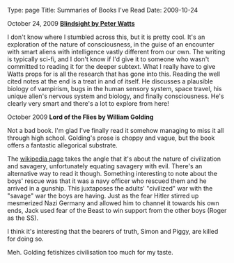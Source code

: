 Type: page
Title: Summaries of Books I've Read
Date: 2009-10-24

October 24, 2009 **[Blindsight by Peter Watts][watts]**

I don't know where I stumbled across this, but it is pretty cool. It's an
exploration of the nature of consciousness, in the guise of an encounter with
smart aliens with intelligence vastly different from our own. The writing is
typically sci-fi, and I don't know if I'd give it to someone who wasn't
committed to reading it for the deeper subtext. What I really have to give
Watts props for is all the research that has gone into this. Reading the well
cited notes at the end is a treat in and of itself. He discusses a plausible
biology of vampirism, bugs in the human sensory system, space travel, his
unique alien's nervous system and biology, and finally consciousness. He's
clearly very smart and there's a lot to explore from here!

October 2009 **Lord of the Flies by William Golding**

Not a bad book. I'm glad I've finally read it somehow managing to miss it all
through high school. Golding's prose is choppy and vague, but the book offers
a fantastic allegorical substrate.

The [wikipedia page][lof] takes the angle that it's about the nature of
civilization and savagery, unfortunately equating savagery with evil. There's
an alternative way to read it though.  Something interesting to note about the
boys' rescue was that it was a navy officer who rescued them and he arrived in
a gunship. This juxtaposes the adults' "civilized" war with the "savage" war
the boys are having. Just as the fear Hitler stirred up mesmerized Nazi
Germany and allowed him to channel it towards his own ends, Jack used fear of
the Beast to win support from the other boys (Roger as the SS).

I think it's interesting that the bearers of truth, Simon and Piggy, are
killed for doing so.

Meh. Golding fetishizes civilisation too much for my taste.


[lof]: http://en.wikipedia.org/wiki/Lord_of_the_Flies
[watts]: http://www.rifters.com/real/Blindsight.htm
